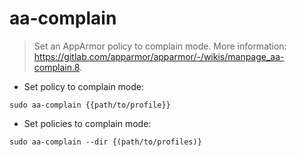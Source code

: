 # aa-complain

> Set an AppArmor policy to complain mode.
> More information: <https://gitlab.com/apparmor/apparmor/-/wikis/manpage_aa-complain.8>.

- Set policy to complain mode:

`sudo aa-complain {{path/to/profile}}`

- Set policies to complain mode:

`sudo aa-complain --dir {(path/to/profiles)}`
